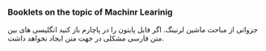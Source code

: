### Booklets on the topic of Machinr Learinig
جزواتی از مباحث ماشین لرنینگ.
اگر فایل پایتون را در پاچارم باز کنید انگلیسی های بین متن فارسی مشکلی در جهت متن ایجاد نخواهد داشت.
